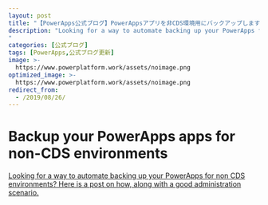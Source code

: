 ```yaml
---
layout: post
title: "【PowerApps公式ブログ】PowerAppsアプリを非CDS環境用にバックアップします"
description: "Looking for a way to automate backing up your PowerApps for non CDS environments? Here is a post on how, along with a good administration scenario.
"
categories: [公式ブログ]
tags: [PowerApps,公式ブログ更新]
image: >-
  https://www.powerplatform.work/assets/noimage.png
optimized_image: >-
  https://www.powerplatform.work/assets/noimage.png
redirect_from:
  - /2019/08/26/
---
```


# Backup your PowerApps apps for non-CDS environments

[Looking for a way to automate backing up your PowerApps for non CDS environments? Here is a post on how, along with a good administration scenario.
](https://powerapps.microsoft.com/ja-jp/blog/backup-your-powerapps-apps-for-non-cds-environments/)
